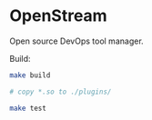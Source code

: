 # OpenStream

Open source DevOps tool manager.

Build:

```bash
make build

# copy *.so to ./plugins/

make test
```
